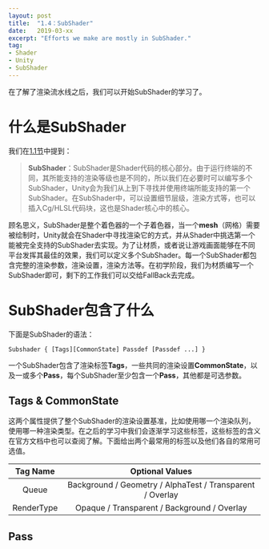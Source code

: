 ```yaml
---
layout: post
title:  "1.4：SubShader"
date:   2019-03-xx
excerpt: "Efforts we make are mostly in SubShader."
tag:
- Shader
- Unity
- SubShader
---
```


在了解了渲染流水线之后，我们可以开始SubShader的学习了。

# 什么是SubShader

我们在[1.1节](https://kaorizh.github.io/1.1-get-started-with-unity-shaders-post/)中提到：

> **SubShader**：SubShader是Shader代码的核心部分。由于运行终端的不同，其所能支持的渲染等级也是不同的，所以我们在必要时可以编写多个SubShader，Unity会为我们从上到下寻找并使用终端所能支持的第一个SubShader。在SubShader中，可以设置细节层级，渲染方式等，也可以插入Cg/HLSL代码块，这也是Shader核心中的核心。

顾名思义，SubShader是整个着色器的一个子着色器，当一个**mesh**（网格）需要被绘制时，Unity就会在Shader中寻找渲染它的方式，并从Shader中挑选第一个能被完全支持的SubShader去实现。为了让材质，或者说让游戏画面能够在不同平台发挥其最佳的效果，我们可以定义多个SubShader。每一个SubShader都包含完整的渲染参数，渲染设置，渲染方法等。在初学阶段，我们为材质编写一个SubShader即可，剩下的工作我们可以交给FallBack去完成。

# SubShader包含了什么

下面是SubShader的语法：

```
Subshader { [Tags][CommonState] Passdef [Passdef ...] }
```

一个SubShader包含了渲染标签**Tags**，一些共同的渲染设置**CommonState**，以及一或多个**Pass**，每个SubShader至少包含一个**Pass**，其他都是可选参数。

## Tags & CommonState

这两个属性提供了整个SubShader的渲染设置基准，比如使用哪一个渲染队列，使用哪一种渲染类型。在之后的学习中我们会逐渐学习这些标签，这些标签的含义在官方文档中也可以查阅了解。下面给出两个最常用的标签以及他们各自的常用可选值。

|  Tag Name  |                      Optional Values                      |
| :--------: | :-------------------------------------------------------: |
|   Queue    | Background / Geometry / AlphaTest / Transparent / Overlay |
| RenderType |        Opaque / Transparent / Background / Overlay        |

## Pass

